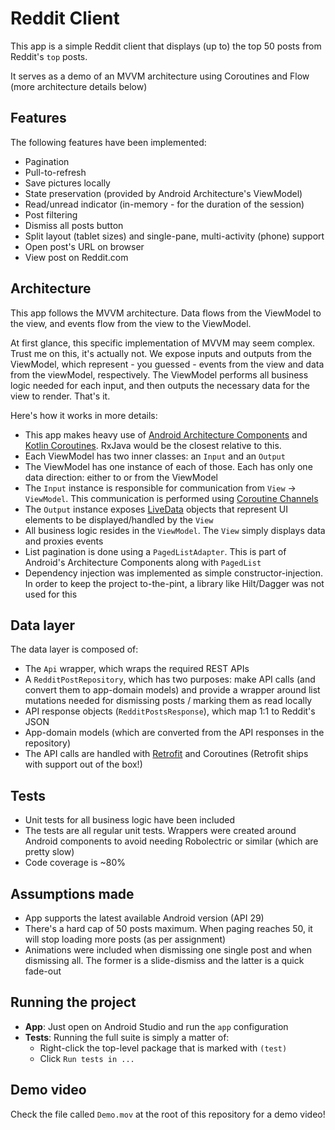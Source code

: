 # Reddit Client
This app is a simple Reddit client that displays (up to) the top 50 posts from Reddit's `top` posts.

It serves as a demo of an MVVM architecture using Coroutines and Flow (more architecture details below)

## Features
The following features have been implemented:
- Pagination
- Pull-to-refresh
- Save pictures locally
- State preservation (provided by Android Architecture's ViewModel)
- Read/unread indicator (in-memory - for the duration of the session)
- Post filtering
- Dismiss all posts button
- Split layout (tablet sizes) and single-pane, multi-activity (phone) support
- Open post's URL on browser
- View post on Reddit.com

## Architecture
This app follows the MVVM architecture. Data flows from the ViewModel to the view, and events flow from the view to the ViewModel.

At first glance, this specific implementation of MVVM may seem complex. Trust me on this, it's actually not. We expose inputs and outputs from the ViewModel, which represent - you guessed - events from the view and data from the viewModel, respectively. The ViewModel performs all business logic needed for each input, and then outputs the necessary data for the view to render. That's it.

Here's how it works in more details:
- This app makes heavy use of [Android Architecture Components](https://developer.android.com/topic/libraries/architecture) and [Kotlin Coroutines](https://kotlinlang.org/docs/reference/coroutines-overview.html). RxJava would be the closest relative to this.
- Each ViewModel has two inner classes: an `Input` and an `Output`
- The ViewModel has one instance of each of those. Each has only one data direction: either to or from the ViewModel
- The `Input` instance is responsible for communication from `View` -> `ViewModel`. This communication is performed using [Coroutine Channels](https://kotlinlang.org/docs/reference/coroutines/channels.html)
- The `Output` instance exposes [LiveData](https://developer.android.com/topic/libraries/architecture/livedata) objects that represent UI elements to be displayed/handled by the `View`
- All business logic resides in the `ViewModel`. The `View` simply displays data and proxies events
- List pagination is done using a `PagedListAdapter`. This is part of Android's Architecture Components along with `PagedList`
- Dependency injection was implemented as simple constructor-injection. In order to keep the project to-the-pint, a library like Hilt/Dagger was not used for this

## Data layer
The data layer is composed of:
- The `Api` wrapper, which wraps the required REST APIs
- A `RedditPostRepository`, which has two purposes: make API calls (and convert them to app-domain models) and provide a wrapper around list mutations needed for dismissing posts / marking them as read locally
- API response objects (`RedditPostsResponse`), which map 1:1 to Reddit's JSON
- App-domain models (which are converted from the API responses in the repository)
- The API calls are handled with [Retrofit](https://square.github.io/retrofit/) and Coroutines (Retrofit ships with support out of the box!)

## Tests
- Unit tests for all business logic have been included
- The tests are all regular unit tests. Wrappers were created around Android components to avoid needing Robolectric or similar (which are pretty slow)
- Code coverage is ~80%

## Assumptions made
- App supports the latest available Android version (API 29)
- There's a hard cap of 50 posts maximum. When paging reaches 50, it will stop loading more posts (as per assignment)
- Animations were included when dismissing one single post and when dismissing all. The former is a slide-dismiss and the latter is a quick fade-out

## Running the project
- **App**: Just open on Android Studio and run the `app` configuration
- **Tests**: Running the full suite is simply a matter of:
  - Right-click the top-level package that is marked with `(test)`
  - Click `Run tests in ...`

## Demo video
Check the file called `Demo.mov` at the root of this repository for a demo video!
